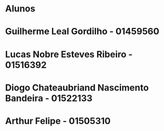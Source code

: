 # Alunos

# Guilherme Leal Gordilho - 01459560
# Lucas Nobre Esteves Ribeiro - 01516392
# Diogo Chateaubriand Nascimento Bandeira - 01522133
# Arthur Felipe - 01505310
